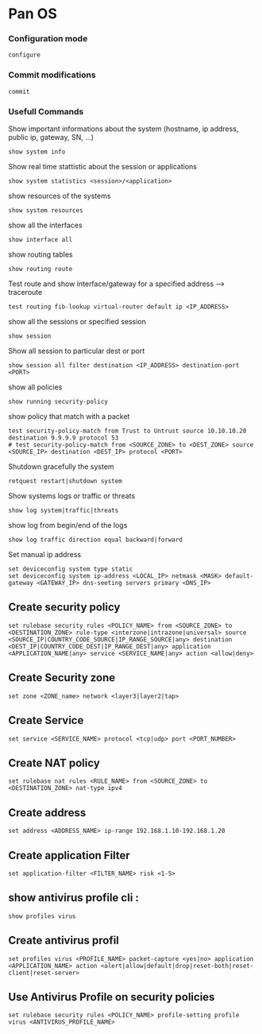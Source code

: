 # Pan OS 

### Configuration mode 
```
configure
```

### Commit modifications 
```
commit
```

### Usefull Commands 

Show important informations about the system (hostname, ip address, public ip, gateway, SN, ...)
```
show system info
```

Show real time stattistic about the session or applications 
``` 
show system statistics <session>/<application>
```

show resources of the systems 
```
show system resources 
```

show all the interfaces 
```
show interface all
```

show routing tables 
```
show routing route
```

Test route and show interface/gateway for a specified address --> traceroute
```
test routing fib-lookup virtual-router default ip <IP_ADDRESS>
```

show all the sessions or specified session
```
show session
```

Show all session to particular dest or port 
```
show session all filter destination <IP_ADDRESS> destination-port <PORT>
```

show all policies 
```
show running security-policy
```

show policy that match with a packet 
```
test security-policy-match from Trust to Untrust source 10.10.10.20 destination 9.9.9.9 protocol 53 
# test security-policy-match from <SOURCE_ZONE> to <DEST_ZONE> source <SOURCE_IP> destination <DEST_IP> protocol <PORT> 
```

Shutdown gracefully the system
```
retquest restart|shutdown system  
```

Show systems logs or traffic or threats 
```
show log system|traffic|threats
```

show log from begin/end of the logs 
```
show log traffic direction equal backward|forward 
```

Set manual ip address 
``` 
set deviceconfig system type static
set deviceconfig system ip-address <LOCAL_IP> netmask <MASK> default-gateway <GATEWAY_IP> dns-seeting servers primary <DNS_IP>
```

## Create security policy 
```
set rulebase security rules <POLICY_NAME> from <SOURCE_ZONE> to <DESTINATION_ZONE> rule-type <interzone|intrazone|universal> source <SOURCE_IP|COUNTRY_CODE_SOURCE|IP_RANGE_SOURCE|any> destination <DEST_IP|COUNTRY_CODE_DEST|IP_RANGE_DEST|any> application <APPLICATION_NAME|any> service <SERVICE_NAME|any> action <allow|deny>
```

## Create Security zone 
```
set zone <ZONE_name> network <layer3|layer2|tap>
```

## Create Service 
```
set service <SERVICE_NAME> protocol <tcp|udp> port <PORT_NUMBER>
```

## Create NAT policy 
```
set rulebase nat rules <RULE_NAME> from <SOURCE_ZONE> to <DESTINATION_ZONE> nat-type ipv4 
```

## Create address 
```
set address <ADDRESS_NAME> ip-range 192.168.1.10-192.168.1.20
```

## Create application Filter 
```
set application-filter <FILTER_NAME> risk <1-5>
```

## show antivirus profile cli : 
```
show profiles virus 
```

## Create antivirus profil
```
set profiles virus <PROFILE_NAME> packet-capture <yes|no> application <APPLICATION_NAME> action <alert|allow|default|drop|reset-both|reset-client|reset-server>
```

## Use Antivirus Profile on security policies 
```
set rulebase security rules <POLICY_NAME> profile-setting profile virus <ANTIVIRUS_PROFILE_NAME>
```
